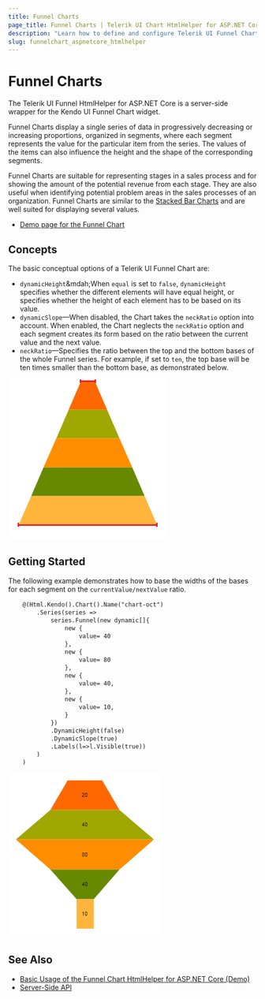 ```yaml
---
title: Funnel Charts
page_title: Funnel Charts | Telerik UI Chart HtmlHelper for ASP.NET Core
description: "Learn how to define and configure Telerik UI Funnel Chart."
slug: funnelchart_aspnetcore_htmlhelper
---
```


# Funnel Charts

The Telerik UI Funnel HtmlHelper for ASP.NET Core is a server-side wrapper for the Kendo UI Funnel Chart widget.

Funnel Charts display a single series of data in progressively decreasing or increasing proportions, organized in segments, where each segment represents the value for the particular item from the series. The values of the items can also influence the height and the shape of the corresponding segments.

Funnel Charts are suitable for representing stages in a sales process and for showing the amount of the potential revenue from each stage. They are also useful when identifying potential problem areas in the sales processes of an organization. Funnel Charts are similar to the [Stacked Bar Charts](https://demos.telerik.com/aspnet-core/bar-charts/stacked-bar) and are well suited for displaying several values.

* [Demo page for the Funnel Chart](https://demos.telerik.com/aspnet-core/funnel-charts/index)

## Concepts

The basic conceptual options of a Telerik UI Funnel Chart are:

* `dynamicHeight`&mdah;When `equal` is set to `false`, `dynamicHeight` specifies whether the different elements will have equal height, or specifies whether the height of each element has to be based on its value.
* `dynamicSlope`&mdash;When disabled, the Chart takes the `neckRatio` option into account. When enabled, the Chart neglects the `neckRatio` option and each segment creates its form based on the ratio between the current value and the next value.
* `neckRatio`&mdash;Specifies the ratio between the top and the bottom bases of the whole Funnel series. For example, if set to `ten`, the top base will be ten times smaller than the bottom base, as demonstrated below.

![Using the neckRatio option in the Funnel Chart](images/funnel-neckratio.png)

## Getting Started

The following example demonstrates how to base the widths of the bases for each segment on the `currentValue/nextValue` ratio.

```
    @(Html.Kendo().Chart().Name("chart-oct")
        .Series(series =>
            series.Funnel(new dynamic[]{
                new {
                    value= 40
                },
                new {
                    value= 80
                },
                new {
                    value= 40,
                },
                new {
                    value= 10,
                }
            })
            .DynamicHeight(false)
            .DynamicSlope(true)
            .Labels(l=>l.Visible(true))
        )
    )
```

![Basing the segment widths on the ratio in the Funnel Chart](images/funnel-dynamicslope.png)

## See Also

* [Basic Usage of the Funnel Chart HtmlHelper for ASP.NET Core (Demo)](https://demos.telerik.com/aspnet-core/funnel-charts/index)
* [Server-Side API](/api/chart)
